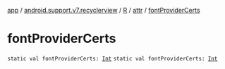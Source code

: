 [app](../../../index.md) / [android.support.v7.recyclerview](../../index.md) / [R](../index.md) / [attr](index.md) / [fontProviderCerts](.)

# fontProviderCerts

`static val fontProviderCerts: `[`Int`](https://kotlinlang.org/api/latest/jvm/stdlib/kotlin/-int/index.html)
`static val fontProviderCerts: `[`Int`](https://kotlinlang.org/api/latest/jvm/stdlib/kotlin/-int/index.html)